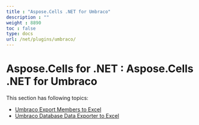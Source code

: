 ```yaml
---
title : "Aspose.Cells .NET for Umbraco" 
description : "" 
weight : 8890 
toc : false
type: docs
url: /net/plugins/umbraco/
---
```


# Aspose.Cells for .NET : Aspose.Cells .NET for Umbraco


This section has following topics:

*   [Umbraco Export Members to Excel](https://docs2.aspose.com/cells/net/plugins/umbraco/umbraco+export+members+to+excel)
*   [Umbraco Database Data Exporter to Excel](https://docs2.aspose.com/cells/net/plugins/umbraco/umbraco+database+data+exporter+to+excel)

